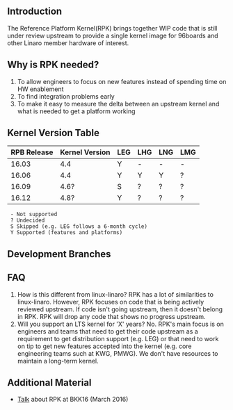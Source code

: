## Introduction
The Reference Platform Kernel(RPK) brings together WIP code that is still under review upstream to provide a single kernel image for 96boards and other Linaro member hardware of interest.

## Why is RPK needed?
 1. To allow engineers to focus on new features instead of spending time on HW enablement
 1. To find integration problems early
 1. To make it easy to measure the delta between an upstream kernel and what is needed to get a platform working

## Kernel Version Table
| RPB Release | Kernel Version | LEG | LHG | LNG | LMG |
|---|---|---|---|---|---|
|16.03   |4.4   | Y | - | - | - |
|16.06   |4.4   | Y | Y | Y | ? |
|16.09   |4.6?  | S | ? | ? | ? |
|16.12   |4.8?  | Y | ? | ? | ? |

     - Not supported
     ? Undecided
     S Skipped (e.g. LEG follows a 6-month cycle)
     Y Supported (features and platforms)

## Development Branches

## FAQ
 1. How is this different from linux-linaro?
RPK has a lot of similarities to linux-linaro. However, RPK focuses on code that is being actively reviewed upstream. If code isn't going upstream, then it doesn't belong in RPK. RPK will drop any code that shows no progress upstream.
 1. Will you support an LTS kernel for 'X' years?
No. RPK's main focus is on engineers and teams that need to get their code upstream as a requirement to get distribution support (e.g. LEG) or that need to work on tip to get new features accepted into the kernel (e.g. core engineering teams such at KWG, PMWG). We don't have resources to maintain a long-term kernel.

## Additional Material
 * [Talk](https://www.youtube.com/watch?v=fW6_eL3U7OQ) about RPK at BKK16 (March 2016)